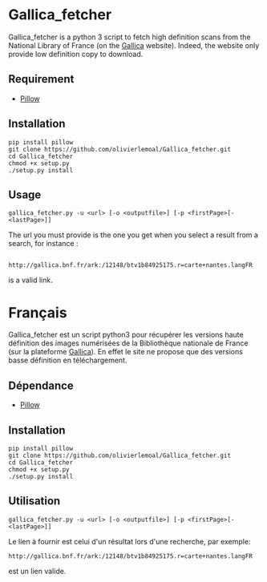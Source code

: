 Gallica_fetcher
===========
Gallica_fetcher is a python 3 script to fetch high definition scans from the National Library of France
(on the [Gallica](http://gallica.bnf.fr/) website). Indeed, the website only provide low definition copy to download.

Requirement
----------
- [Pillow](https://pypi.python.org/pypi/Pillow)

Installation
------------

    pip install pillow
    git clone https://github.com/olivierlemoal/Gallica_fetcher.git
    cd Gallica_fetcher
    chmod +x setup.py
    ./setup.py install

Usage
-----

    gallica_fetcher.py -u <url> [-o <outputfile>] [-p <firstPage>[-<lastPage>]]
    
The url you must provide is the one you get when you select a result from a search, for instance :

        http://gallica.bnf.fr/ark:/12148/btv1b84925175.r=carte+nantes.langFR
is a valid link.


Français
======



Gallica_fetcher est un script python3 pour récupérer les versions haute définition des images numérisées de la 
Bibliothèque nationale de France (sur la plateforme [Gallica](http://gallica.bnf.fr/)). En effet le site ne propose que des
versions basse définition en téléchargement.

Dépendance
-----------

- [Pillow](https://pypi.python.org/pypi/Pillow)

Installation
------------

    pip install pillow
    git clone https://github.com/olivierlemoal/Gallica_fetcher.git
    cd Gallica_fetcher
    chmod +x setup.py
    ./setup.py install

Utilisation
-----------

    gallica_fetcher.py -u <url> [-o <outputfile>] [-p <firstPage>[-<lastPage>]]
    
Le lien à fournir est celui d'un résultat lors d'une recherche, par exemple:

    http://gallica.bnf.fr/ark:/12148/btv1b84925175.r=carte+nantes.langFR
est un lien valide.
